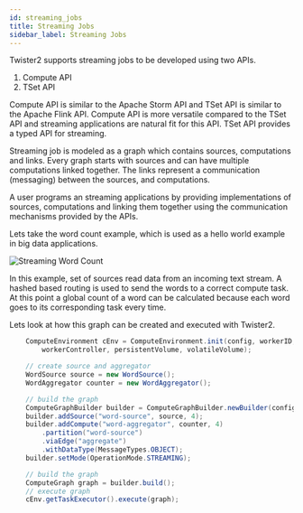 ```yaml
---
id: streaming_jobs
title: Streaming Jobs
sidebar_label: Streaming Jobs
---
```


Twister2 supports streaming jobs to be developed using two APIs.

1. Compute API
2. TSet API

Compute API is similar to the Apache Storm API and TSet API is similar to the Apache Flink API. 
Compute API is more versatile compared to the TSet API and streaming applications are natural fit for this API.
TSet API provides a typed API for streaming.

Streaming job is modeled as a graph which contains sources, computations and links. Every graph starts
with sources and can have multiple computations linked together. The links represent a communication (messaging)
between the sources, and computations.

A user programs an streaming applications by providing implementations of sources, computations and linking them 
together using the communication mechanisms provided by the APIs. 

Lets take the word count example, which is used as a hello world example in big data applications.

![Streaming Word Count](assets/word_count.png)

In this example, set of sources read data from an incoming text stream. A hashed based routing is used to send 
the words to a correct compute task. At this point a global count of a word can be calculated because each word goes to 
its corresponding task every time.

Lets look at how this graph can be created and executed with Twister2.

```java
    ComputeEnvironment cEnv = ComputeEnvironment.init(config, workerID,
        workerController, persistentVolume, volatileVolume);

    // create source and aggregator
    WordSource source = new WordSource();
    WordAggregator counter = new WordAggregator();

    // build the graph
    ComputeGraphBuilder builder = ComputeGraphBuilder.newBuilder(config);
    builder.addSource("word-source", source, 4);
    builder.addCompute("word-aggregator", counter, 4)
        .partition("word-source")
        .viaEdge("aggregate")
        .withDataType(MessageTypes.OBJECT);
    builder.setMode(OperationMode.STREAMING);

    // build the graph
    ComputeGraph graph = builder.build();
    // execute graph
    cEnv.getTaskExecutor().execute(graph);
``` 